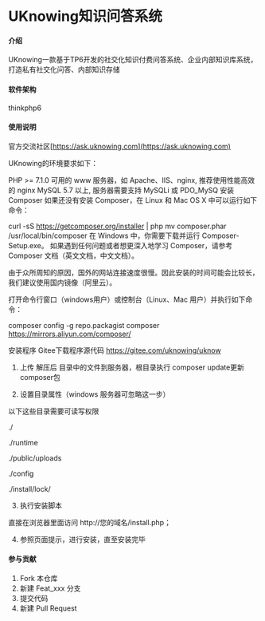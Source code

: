# UKnowing知识问答系统

#### 介绍
UKnowing一款基于TP6开发的社交化知识付费问答系统、企业内部知识库系统，打造私有社交化问答、内部知识存储

#### 软件架构
thinkphp6

#### 使用说明

官方交流社区[https://ask.uknowing.com](https://ask.uknowing.com)

UKnowing的环境要求如下：

PHP >= 7.1.0
可用的 www 服务器，如 Apache、IIS、nginx, 推荐使用性能高效的 nginx
MySQL 5.7 以上, 服务器需要支持 MySQLi 或 PDO_MySQ
安装Composer
如果还没有安装 Composer，在 Linux 和 Mac OS X 中可以运行如下命令：

curl -sS https://getcomposer.org/installer | php
mv composer.phar /usr/local/bin/composer
在 Windows 中，你需要下载并运行 Composer-Setup.exe。
如果遇到任何问题或者想更深入地学习 Composer，请参考Composer 文档（英文文档，中文文档）。

由于众所周知的原因，国外的网站连接速度很慢。因此安装的时间可能会比较长，我们建议使用国内镜像（阿里云）。

打开命令行窗口（windows用户）或控制台（Linux、Mac 用户）并执行如下命令：

composer config -g repo.packagist composer https://mirrors.aliyun.com/composer/

安装程序
Gitee下载程序源代码 https://gitee.com/uknowing/uknow

1. 上传 解压后 目录中的文件到服务器，根目录执行 composer update更新composer包

2. 设置目录属性（windows 服务器可忽略这一步）

以下这些目录需要可读写权限

./

./runtime

./public/uploads

./config

./install/lock/

3. 执行安装脚本

直接在浏览器里面访问 http://您的域名/install.php；

4. 参照页面提示，进行安装，直至安装完毕

#### 参与贡献

1.  Fork 本仓库
2.  新建 Feat_xxx 分支
3.  提交代码
4.  新建 Pull Request